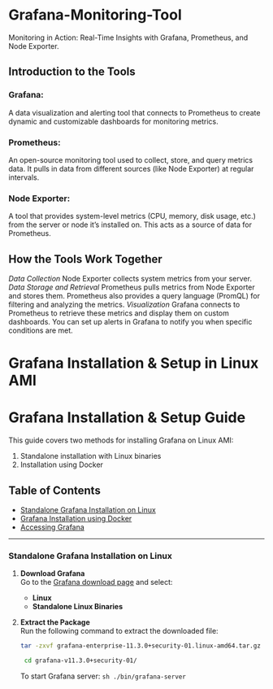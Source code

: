 # Grafana-Monitoring-Tool
Monitoring in Action: Real-Time Insights with Grafana, Prometheus, and Node Exporter.
## Introduction to the Tools
### Grafana: 
A data visualization and alerting tool that connects to Prometheus to create dynamic and customizable dashboards for monitoring metrics.
### Prometheus:
An open-source monitoring tool used to collect, store, and query metrics data. It pulls in data from different sources (like Node Exporter) at regular intervals.
### Node Exporter:
A tool that provides system-level metrics (CPU, memory, disk usage, etc.) from the server or node it’s installed on. This acts as a source of data for Prometheus.
## How the Tools Work Together
*Data Collection* Node Exporter collects system metrics from your server.
*Data Storage and Retrieval* Prometheus pulls metrics from Node Exporter and stores them. Prometheus also provides a query language (PromQL) for filtering and analyzing the metrics.
*Visualization* Grafana connects to Prometheus to retrieve these metrics and display them on custom dashboards. You can set up alerts in Grafana to notify you when specific conditions are met.

# Grafana Installation & Setup in Linux AMI
# Grafana Installation & Setup Guide

This guide covers two methods for installing Grafana on Linux AMI:
1. Standalone installation with Linux binaries
2. Installation using Docker

## Table of Contents
- [Standalone Grafana Installation on Linux](#standalone-grafana-installation-on-linux)
- [Grafana Installation using Docker](#grafana-installation-using-docker)
- [Accessing Grafana](#accessing-grafana)

---

### Standalone Grafana Installation on Linux

1. **Download Grafana**  
   Go to the [Grafana download page](https://grafana.com/grafana/download) and select:
   - **Linux**
   - **Standalone Linux Binaries**

2. **Extract the Package**  
   Run the following command to extract the downloaded file:
   ```sh
   tar -zxvf grafana-enterprise-11.3.0+security-01.linux-amd64.tar.gz
   ```
   ```sh
    cd grafana-v11.3.0+security-01/
   ```
   To start Grafana server:
   ```sh ./bin/grafana-server ```
   
